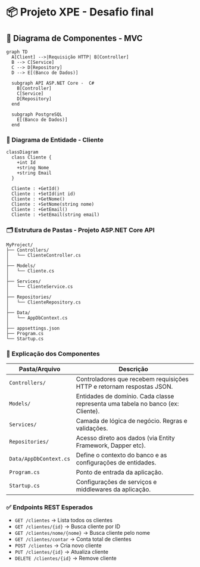 # 📦 Projeto XPE - Desafio final

## 🧩 Diagrama de Componentes - MVC

```mermaid
graph TD
  A[Client] -->|Requisição HTTP| B[Controller]
  B --> C[Service]
  C --> D[Repository]
  D --> E[(Banco de Dados)]

  subgraph API ASP.NET Core -  C#
    B[Controller]
    C[Service]
    D[Repository]
  end

  subgraph PostgreSQL
    E[(Banco de Dados)]
  end
```

### 🧬 Diagrama de Entidade - Cliente

```mermaid
classDiagram
  class Cliente {
    +int Id
    +string Nome
    +string Email
  }

  Cliente : +GetId()
  Cliente : +SetId(int id)
  Cliente : +GetNome()
  Cliente : +SetNome(string nome)
  Cliente : +GetEmail()
  Cliente : +SetEmail(string email)
```

### 🗂️ Estrutura de Pastas - Projeto ASP.NET Core API

```
MyProject/
├── Controllers/
│   └── ClienteController.cs
│
├── Models/
│   └── Cliente.cs
│
├── Services/
│   └── ClienteService.cs
│
├── Repositories/
│   └── ClienteRepository.cs
│
├── Data/
│   └── AppDbContext.cs
│
├── appsettings.json
├── Program.cs
└── Startup.cs
```

### 📘 Explicação dos Componentes


| Pasta/Arquivo          | Descrição                                                                       |
| ---------------------- | ------------------------------------------------------------------------------- |
| `Controllers/`         | Controladores que recebem requisições HTTP e retornam respostas JSON.           |
| `Models/`              | Entidades de domínio. Cada classe representa uma tabela no banco (ex: Cliente). |
| `Services/`            | Camada de lógica de negócio. Regras e validações.                               |
| `Repositories/`        | Acesso direto aos dados (via Entity Framework, Dapper etc).                     |
| `Data/AppDbContext.cs` | Define o contexto do banco e as configurações de entidades.                     |
| `Program.cs`           | Ponto de entrada da aplicação.                                                  |
| `Startup.cs`           | Configurações de serviços e middlewares da aplicação.                           |


### ✅ Endpoints REST Esperados

- `GET /clientes` → Lista todos os clientes  
- `GET /clientes/{id}` → Busca cliente por ID  
- `GET /clientes/nome/{nome}` → Busca cliente pelo nome  
- `GET /clientes/contar` → Conta total de clientes  
- `POST /clientes` → Cria novo cliente  
- `PUT /clientes/{id}` → Atualiza cliente  
- `DELETE /clientes/{id}` → Remove cliente  
